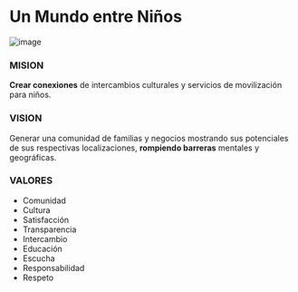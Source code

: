 # Un Mundo entre Niños

![image](https://user-images.githubusercontent.com/97037283/193605355-c2893b19-d08f-4032-a45e-9df34a276b61.png)

### MISION

**Crear conexiones** de intercambios culturales y servicios de movilización para niños.

### VISION

Generar una comunidad de familias y negocios mostrando sus potenciales de sus respectivas localizaciones, **rompiendo barreras** mentales y geográficas.

### VALORES

* Comunidad
* Cultura
* Satisfacción
* Transparencia
* Intercambio
* Educación
* Escucha
* Responsabilidad
* Respeto

